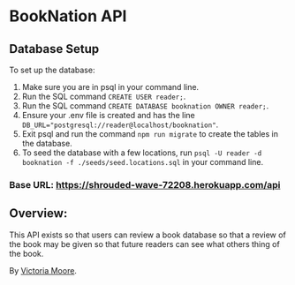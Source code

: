 # BookNation API

## Database Setup
To set up the database:
1. Make sure you are in psql in your command line.
2. Run the SQL command `CREATE USER reader;`.
3. Run the SQL command `CREATE DATABASE booknation OWNER reader;`.
4. Ensure your .env file is created and has the line `DB_URL="postgresql://reader@localhost/booknation"`.
5. Exit psql and run the command `npm run migrate` to create the tables in the database.
6. To seed the database with a few locations, run `psql -U reader -d booknation -f ./seeds/seed.locations.sql` in your command line.

### Base URL: https://shrouded-wave-72208.herokuapp.com/api

## Overview:

This API exists so that users can review a book database so that a review of the book may be given so that future readers can see what others thing of the book.


By [Victoria Moore](https://github.com/JaggerSofia). 